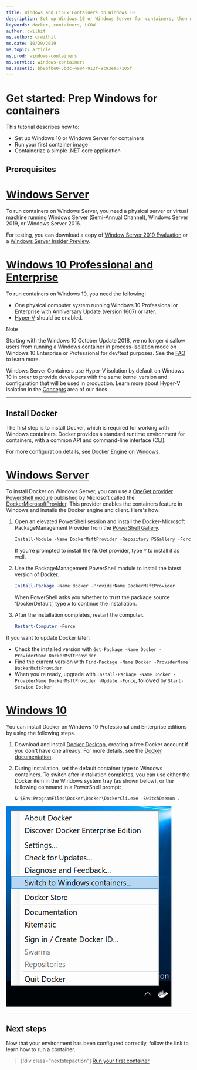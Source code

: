 ```yaml
---
title: Windows and Linux Containers on Windows 10
description: Set up Windows 10 or Windows Server for containers, then move on to running your first container image.
keywords: docker, containers, LCOW
author: cwilhit
ms.author: crwilhit 
ms.date: 10/29/2019
ms.topic: article
ms.prod: windows-containers
ms.service: windows-containers
ms.assetid: bb9bfbe0-5bdc-4984-912f-9c93ea67105f
---
```

# Get started: Prep Windows for containers

This tutorial describes how to:

- Set up Windows 10 or Windows Server for containers
- Run your first container image
- Containerize a simple .NET core application

## Prerequisites

<!-- start tab view -->
# [Windows Server](#tab/Windows-Server)

To run containers on Windows Server, you need a physical server or virtual machine running Windows Server (Semi-Annual Channel), Windows Server 2019, or Windows Server 2016.

For testing, you can download a copy of [Window Server 2019 Evaluation](https://www.microsoft.com/evalcenter/evaluate-windows-server-2019 ) or a [Windows Server Insider Preview](https://insider.windows.com/for-business-getting-started-server/).

# [Windows 10 Professional and Enterprise](#tab/Windows-10-Client)

To run containers on Windows 10, you need the following:

- One physical computer system running Windows 10 Professional or Enterprise with Anniversary Update (version 1607) or later.
- [Hyper-V](https://docs.microsoft.com/virtualization/hyper-v-on-windows/reference/hyper-v-requirements) should be enabled.

> [!NOTE]
>  Starting with the Windows 10 October Update 2018, we no longer disallow users from running a Windows container in process-isolation mode on Windows 10 Enterprise or Professional for dev/test purposes. See the [FAQ](../about/faq.md) to learn more. 
> 
> Windows Server Containers use Hyper-V isolation by default on Windows 10 in order to provide developers with the same kernel version and configuration that will be used in production. Learn more about Hyper-V isolation in the [Concepts](../manage-containers/hyperv-container.md) area of our docs.

---
<!-- stop tab view -->

## Install Docker

The first step is to install Docker, which is required for working with Windows containers. Docker provides a standard runtime environment for containers, with a common API and command-line interface (CLI).

For more configuration details, see [Docker Engine on Windows](../manage-docker/configure-docker-daemon.md).

<!-- start tab view -->
# [Windows Server](#tab/Windows-Server)

To install Docker on Windows Server, you can use a [OneGet provider PowerShell module](https://github.com/oneget/oneget) published by Microsoft called the [DockerMicrosoftProvider](https://github.com/OneGet/MicrosoftDockerProvider). This provider enables the containers feature in Windows and installs the Docker engine and client. Here's how:

1. Open an elevated PowerShell session and install the Docker-Microsoft PackageManagement Provider from the [PowerShell Gallery](https://www.powershellgallery.com/packages/DockerMsftProvider).

   ```powershell
   Install-Module -Name DockerMsftProvider -Repository PSGallery -Force
   ```

   If you're prompted to install the NuGet provider, type `Y` to install it as well.

2. Use the PackageManagement PowerShell module to install the latest version of Docker.

   ```powershell
   Install-Package -Name docker -ProviderName DockerMsftProvider
   ```

   When PowerShell asks you whether to trust the package source 'DockerDefault', type `A` to continue the installation.
3. After the installation completes, restart the computer.

   ```powershell
   Restart-Computer -Force
   ```

If you want to update Docker later:

- Check the installed version with `Get-Package -Name Docker -ProviderName DockerMsftProvider`
- Find the current version with `Find-Package -Name Docker -ProviderName DockerMsftProvider`
- When you're ready, upgrade with `Install-Package -Name Docker -ProviderName DockerMsftProvider -Update -Force`, followed by `Start-Service Docker`

# [Windows 10](#tab/Windows-10-Client)

You can install Docker on Windows 10 Professional and Enterprise editions by using the following steps. 

1. Download and install [Docker Desktop](https://store.docker.com/editions/community/docker-ce-desktop-windows), creating a free Docker account if you don't have one already. For more details, see the [Docker documentation](https://docs.docker.com/docker-for-windows/install).

2. During installation, set the default container type to Windows containers. To switch after installation completes, you can use either the Docker item in the Windows system tray (as shown below), or the following command in a PowerShell prompt:

   ```console
   & $Env:ProgramFiles\Docker\Docker\DockerCli.exe -SwitchDaemon .
   ```

![Docker system tray menu showing the "Switch to Windows containers" command.](./media/docker-for-win-switch.png)

---
<!-- stop tab view -->

## Next steps

Now that your environment has been configured correctly, follow the link to learn how to run a container.

> [!div class="nextstepaction"]
> [Run your first container](./run-your-first-container.md)
